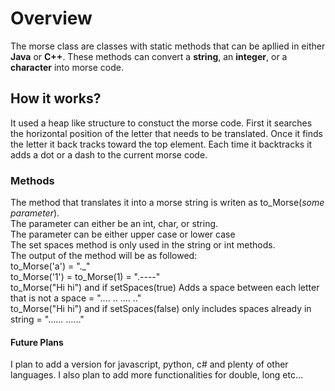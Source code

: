 <!DOCTYPE html>
<html>
  <body>
    <h1>
      Overview
    </h1>
    <p1>
      The morse class are classes with static methods that can be apllied in either <strong>Java</strong> or <strong>C++</strong>. These methods can convert a <strong>string</strong>, an <strong>integer</strong>, or a <strong>character</strong> into morse code.      
    </p1>
    <h2>
      How it works?
    </h2>
    <p2>
      It used a heap like structure to constuct the morse code. First it searches the horizontal position of the letter that needs to be translated. Once it finds the letter it back tracks toward the top element. Each time it backtracks it adds a dot or a dash to the current morse code.
    </p2>
    <h3>
      Methods
    </h3>
    <p3>
      The method that translates it into a morse string is writen as to_Morse(<em>some parameter</em>).<br>
      The parameter can either be an int, char, or string.<br>
      The parameter can be either upper case or lower case<br>
      The set spaces method is only used in the string or int methods.<br>
      The output of the method will be as followed:<br>
      to_Morse('a') = "._"<br>
      to_Morse('1') = to_Morse(1) = ".----"<br>
      to_Morse("Hi hi") and if setSpaces(true) Adds a space between each letter that is not a space = ".... .. .... .."<br>
      to_Morse("Hi hi") and if setSpaces(false) only includes spaces already in string = "...... ......"
    </p3>
    <h4>
      Future Plans
    </h4>
    <p4>
      I plan to add a version for javascript, python, c# and plenty of other languages. I also plan to add more functionalities for double, long etc...
    </p4>
</html>
